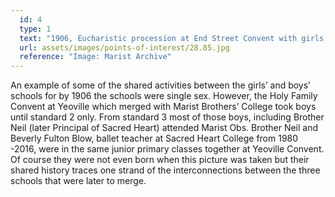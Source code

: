 ```yaml
---
  id: 4
  type: 1
  text: "1906, Eucharistic procession at End Street Convent with girls from The Holy Family Convent and Boys from Sacred Heart College, Koch Street. "
  url: assets/images/points-of-interest/28.85.jpg
  reference: "Image: Marist Archive"
---
```

An example of some of the shared activities between the girls’ and boys’ schools for by 1906 the schools were single sex. However, the Holy Family Convent at Yeoville which merged with Marist Brothers’ College took boys until standard 2 only. From standard 3 most of those boys, including Brother Neil (later Principal of Sacred Heart) attended Marist Obs. Brother Neil and Beverly Fulton Blow, ballet teacher at Sacred Heart College from 1980 -2016, were in the same junior primary classes together at Yeoville Convent. Of course they were not even born when this picture was taken but their shared history traces one strand of the interconnections between the three schools that were later to merge.
        